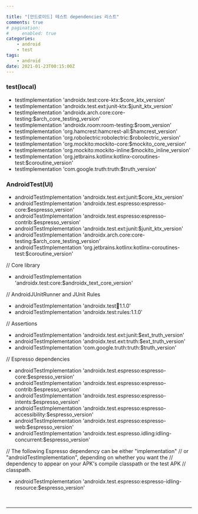 ```yaml
---

title: "[안드로이드] 테스트 dependencies 리스트"
comments: true
# pagination:
#     enabled: true
categories:
    - android
    - test
tags:
    - android
date: 2021-01-23T00:15:00Z
---
```


### test(local)
- testImplementation 'androidx.test:core-ktx:$core_ktx_version'
- testImplementation 'androidx.test.ext:junit-ktx:$junit_ktx_version'
- testImplementation 'androidx.arch.core:core-testing:$arch_core_testing_version'
- testImplementation 'androidx.room:room-testing:$room_version'
- testImplementation 'org.hamcrest:hamcrest-all:$hamcrest_version'
- testImplementation 'org.robolectric:robolectric:$robolectric_version'
- testImplementation 'org.mockito:mockito-core:$mockito_core_version'
- testImplementation 'org.mockito:mockito-inline:$mockito_inline_version'
- testImplementation 'org.jetbrains.kotlinx:kotlinx-coroutines-test:$coroutine_version'
- testImplementation 'com.google.truth:truth:$truth_version'
  
### AndroidTest(UI)
- androidTestImplementation 'androidx.test.ext:junit:$core_ktx_version'
- androidTestImplementation 'androidx.test.espresso:espresso-core:$espresso_version'
- androidTestImplementation 'androidx.test.espresso:espresso-contrib:$espresso_version'
- androidTestImplementation 'androidx.test.ext:junit:$junit_ktx_version'
- androidTestImplementation 'androidx.arch.core:core-testing:$arch_core_testing_version'
- androidTestImplementation 'org.jetbrains.kotlinx:kotlinx-coroutines-test:$coroutine_version'


// Core library
- androidTestImplementation 'androidx.test:core:$androidx_text_core_version'

// AndroidJUnitRunner and JUnit Rules
- androidTestImplementation 'androidx.test:runner:1.1.0'
- androidTestImplementation 'androidx.test:rules:1.1.0'

// Assertions
- androidTestImplementation 'androidx.test.ext:junit:$ext_truth_version'
- androidTestImplementation 'androidx.test.ext:truth:$ext_truth_version'
- androidTestImplementation 'com.google.truth:truth:$truth_version'

// Espresso dependencies
- androidTestImplementation 'androidx.test.espresso:espresso-core:$espresso_version'
- androidTestImplementation 'androidx.test.espresso:espresso-contrib:$espresso_version'
- androidTestImplementation 'androidx.test.espresso:espresso-intents:$espresso_version'
- androidTestImplementation 'androidx.test.espresso:espresso-accessibility:$espresso_version'
- androidTestImplementation 'androidx.test.espresso:espresso-web:$espresso_version'
- androidTestImplementation 'androidx.test.espresso.idling:idling-concurrent:$espresso_version'

// The following Espresso dependency can be either "implementation"
// or "androidTestImplementation", depending on whether you want the
// dependency to appear on your APK's compile classpath or the test APK
// classpath.
- androidTestImplementation 'androidx.test.espresso:espresso-idling-resource:$espresso_version'

<br>

___

<br>
<br>


